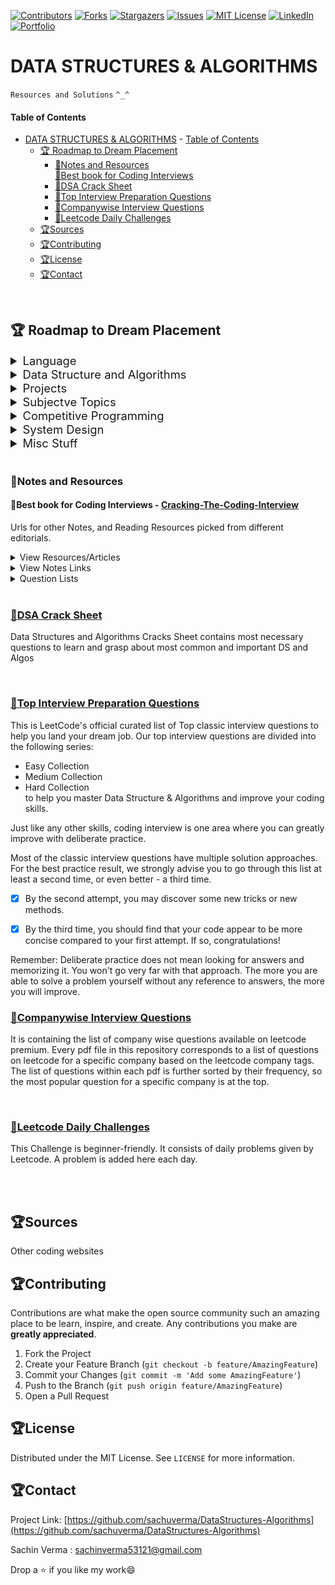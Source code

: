 [![Contributors][contributors-sachu]][contributors-url]
[![Forks][forks-sachu]][forks-url]
[![Stargazers][stars-sachu]][stars-url]
[![Issues][issues-sachu]][issues-url]
[![MIT License][license-sachu]][license-url]
[![LinkedIn][linkedin-sachu]][linkedin-url]
[![Portfolio][portfolio-sachu]][portfolio-url]

# DATA STRUCTURES & ALGORITHMS

`Resources and Solutions` `^_^`

#### Table of Contents

- [DATA STRUCTURES & ALGORITHMS](#data-structures--algorithms) - [Table of Contents](#table-of-contents)
  - [🏆 Roadmap to Dream Placement](#-roadmap-to-dream-placement)
    - [🔰Notes and Resources](#notes-and-resources)  
      [🔖Best book for Coding Interviews](#best-book-for-coding-interviews)
    - [🔰DSA Crack Sheet](#dsa-crack-sheet)
    - [🔰Top Interview Preparation Questions](#top-interview-preparation-questions)
    - [🔰Companywise Interview Questions](#companywise-interview-questions)
    - [🔰Leetcode Daily Challenges](#leetcode-daily-challenges)
  - [🏆Sources](#sources)
  - [🏆Contributing](#contributing)
  - [🏆License](#license)
  - [🏆Contact](#contact)

<br />

## 🏆 Roadmap to Dream Placement

<details>
  <summary style="font-size:1.15rem;">Language</summary>
  
  - Intent
    * Familiarity with Syntax
    * Familiarity with all keywords & Basic Concepts
    * main focus is on, that are you comfortable in writing code with your preferred language
  - Choices
     * C++
       * Refrences:    
         1️⃣ [cpprefrences](https://en.cppreference.com/w/cpp)   
         2️⃣ [tutorialspoint](https://www.tutorialspoint.com/cplusplus/index.htm)   
         3️⃣ [cplusplus](http://www.cplusplus.com/reference/)     
       * Time Required:    
         1️⃣ 1-2 weeks   
         2️⃣ 1-2 hrs/day   
     * Java
       * Refrences:   
         1️⃣ [Tutorialpoint](https://www.tutorialspoint.com/java/index.htm)   
         2️⃣ [GFG](https://www.geeksforgeeks.org/java/)   
       * Time Required: same as above    
     * Python
       * Refrences:    
         1️⃣ [Tutorialspoint](https://www.tutorialspoint.com/python/index.htm)   
         2️⃣ [w3schools](https://www.w3schools.com/python/)   
       * Time Required: same as above
       * **Important Callout:** Some companies don't allow python as a coice in their online coding test, so prepare accordingly
</details>

<details>
  <summary style="font-size:1.15rem;">Data Structure and Algorithms</summary>

- Without this, No Software Engineering Interview, in a tech giant can be cracked
  - Follow the DSA Crack Sheet List given below
  - Time Required:  
    1️⃣ 2-3 months  
    2️⃣ 6-8 questions/day  
    3️⃣ 3-6 hrs/day

</details>

<details>
  <summary style="font-size:1.15rem;">Projects</summary>
  
  * You need some projects to showcase your skills to your interviewer
    * Choices:   
      1️⃣ Mobile Development   
      2️⃣ Web Development    
      3️⃣ Machine Leraning    
      4️⃣ Some other stuff (like, Blockchain, IOT, etc)   
    * Time Required: 3 months (doing on weekends 6-8 hours)

</details>

<details>
  <summary style="font-size:1.15rem;">Subjectve Topics</summary>
  
  * Do a Subsequent reading, revision any day you get time    
    1️⃣ Operating System   
    2️⃣ OOPS, Object Oriented Skills   
    3️⃣ DBMS, Databse Management    
    4️⃣ Computer Networking    
  
</details>

<details>
  <summary style="font-size:1.15rem;">Competitive Programming</summary>

- CP needs time, it's not somthing thant you can master in 2 months, We will get comfortable with online platorms and get a taste of competitive programming
- Leetcode questions nearly 150-200 questions
  - Category:  
    1️⃣ Easy: 30%  
    2️⃣ Medium: 50%  
    3️⃣ Hard: 20%
- If time allows then go for Codeforces div2 Level A,B and C question
- Time Required:  
  1️⃣ 150-200 Questions  
  2️⃣ 2 months  
  3️⃣ 3-4 Ques/day

</details>

<details>
  <summary style="font-size:1.15rem;">System Design</summary>

- Tech Level:  
  1️⃣ System's overview like we will use this queue with DynamoDB and a acheduler with justification of why we are using this DB, SQS, SNS, multithreading, etc.  
  2️⃣ for SDE-1 equivalent positions, this level is somewhat rare
- Normal Understanding:  
  1️⃣ knowledge of dividing system & creating a rough DFD of system  
  2️⃣ knowledge of DB Schema creation  
  3️⃣ able to create problem-solving logic or not  
  4️⃣ Time Required: Just need some reading of artiles/notes, can be pursued parallely
- Great Resources:  
 1️⃣ [Grokking](https://github.com/lei-hsia/grokking-system-design/blob/master/README.md)  
 2️⃣ [Primer](https://github.com/donnemartin/system-design-primer/blob/master/README.md)
</details>

<details>
  <summary style="font-size:1.15rem;">Misc Stuff</summary>

- [Aptitude/Reasoning](https://www.geeksforgeeks.org/quiz-corner-gq/)  
  1️⃣ Do some mock tests to gain confidence
- Basic Programming MCQ  
  1️⃣ [C/C++/Java/Python fundamentals](https://www.geeksforgeeks.org/quiz-corner-gq/)  
  2️⃣ Print output type questions  
  3️⃣ Time/space complexity Questions  
  4️⃣ [SQL Queries](https://www.geeksforgeeks.org/dbms-gq/sql-gq/)
- [Puzzles](https://www.geeksforgeeks.org/puzzles/)
- [Always go through 50-60 interview experiences before interview](https://www.geeksforgeeks.org/company-interview-corner/)
</details>

<br />

### 🔰Notes and Resources

#### 🔖Best book for Coding Interviews - [Cracking-The-Coding-Interview](./Resources/Cracking-The-Coding-Interview-pdf/Cracking%20the%20Coding%20Interview%206th%20Edition.pdf)

Urls for other Notes, and Reading Resources picked from different editorials.

<details>
  <summary>View Resources/Articles</summary>

- [📘30 Days SDE Sheet](https://docs.google.com/document/d/1SM92efk8oDl8nyVw8NHPnbGexTS9W-1gmTEYfEurLWQ/edit)
- [📘CPP Data Structures, Algorithms, and STL Sheet](./Resources/Articles/CPP-STL.md)
- [📘CPP Syntax Cheet Sheet](./Resources/Articles/CPP-SYNTAX.md)
</details>

<details>
  <summary>View Notes Links</summary>
  
  - [📒Dynamic Programming and Bit Masking](./Resources/Notes/Dynamic%20Programming%20and%20Bit%20Masking.md)
  - [📒Disjoint Set Union (Union Find)](./Resources/Notes/Disjoint%20Set%20Union.md)
</details>

<details>
  <summary>Question Lists</summary>

- [📕Dynamic Programming](./Resources/Questions/Dynamic-Programming.md)
- [📕Union Find](./Resources/Questions/Union-Find.md)
</details>

<br />

### [🔰DSA Crack Sheet](./DSA%20Crack%20Sheet)

Data Structures and Algorithms Cracks Sheet contains most necessary questions to learn and grasp about most common and important DS and Algos

  <!-- ### [Questions List](./DSA%20Crack%20Sheet) -->

<br />

### [🔰Top Interview Preparation Questions](./Leetcode%20Top%20Interview%20Questions)

This is LeetCode's official curated list of Top classic interview questions to help you land your dream job. Our top interview questions are divided into the following series:

- Easy Collection
- Medium Collection
- Hard Collection  
  to help you master Data Structure & Algorithms and improve your coding skills.

Just like any other skills, coding interview is one area where you can greatly improve with deliberate practice.

Most of the classic interview questions have multiple solution approaches. For the best practice result, we strongly advise you to go through this list at least a second time, or even better - a third time.

- [x] By the second attempt, you may discover some new tricks or new methods.

- [x] By the third time, you should find that your code appear to be more concise compared to your first attempt. If so, congratulations!

Remember: Deliberate practice does not mean looking for answers and memorizing it. You won't go very far with that approach. The more you are able to solve a problem yourself without any reference to answers, the more you will improve.
<br />

### [🔰Companywise Interview Questions](./Companywise%20Questions)

It is containing the list of company wise questions available on leetcode premium.
Every pdf file in this repository corresponds to a list of questions on leetcode for a specific company based on the leetcode company tags. The list of questions within each pdf is further sorted by their frequency, so the most popular question for a specific company is at the top.

<!-- ### [Question List](./Companywise%20Questions)   -->

<br />

### [🔰Leetcode Daily Challenges](./Leetcode%20Daily%20Challenge)

This Challenge is beginner-friendly. It consists of daily problems given by Leetcode.
A problem is added here each day.

<br />
<br />

## 🏆Sources

Other coding websites

<!-- CONTRIBUTING -->

## 🏆Contributing

Contributions are what make the open source community such an amazing place to be learn, inspire, and create. Any contributions you make are **greatly appreciated**.

1. Fork the Project
2. Create your Feature Branch (`git checkout -b feature/AmazingFeature`)
3. Commit your Changes (`git commit -m 'Add some AmazingFeature'`)
4. Push to the Branch (`git push origin feature/AmazingFeature`)
5. Open a Pull Request

<!-- LICENSE -->

## 🏆License

Distributed under the MIT License. See `LICENSE` for more information.

<!-- CONTACT -->

## 🏆Contact

Project Link: [https://github.com/sachuverma/DataStructures-Algorithms](https://github.com/sachuverma/DataStructures-Algorithms)

Sachin Verma : [sachinverma53121@gmail.com](sachinverma53121.gmail.com)

Drop a ⭐ if you like my work😄

<!-- MARKDOWN LINKS & IMAGES -->

[contributors-sachu]: https://img.shields.io/github/contributors/sachuverma/DataStructures-Algorithms.svg?style=flat-square
[contributors-url]: https://github.com/sachuverma/DataStructures-Algorithms/graphs/contributors
[forks-sachu]: https://img.shields.io/github/forks/sachuverma/DataStructures-Algorithms.svg?style=flat-square
[forks-url]: https://github.com/sachuverma/DataStructures-Algorithms/network/members
[stars-sachu]: https://img.shields.io/github/stars/sachuverma/DataStructures-Algorithms.svg?style=flat-square
[stars-url]: https://github.com/sachuverma/DataStructures-Algorithms/stargazers
[issues-sachu]: https://img.shields.io/github/issues/sachuverma/DataStructures-Algorithms.svg?style=flat-square
[issues-url]: https://github.com/sachuverma/DataStructures-Algorithms/issues
[license-sachu]: https://img.shields.io/github/license/sachuverma/DataStructures-Algorithms.svg?style=flat-square
[license-url]: https://github.com/sachuverma/DataStructures-Algorithms/blob/master/LICENSE
[linkedin-sachu]: https://img.shields.io/badge/LinkedIn--yellow?style=flat-square&logo=linkedin
[linkedin-url]: https://www.linkedin.com/in/sachuverma/
[portfolio-sachu]: https://img.shields.io/badge/Portfolio--red?style=flat-square&logo=clickup
[portfolio-url]: https://sachin-verma.netlify.app/
